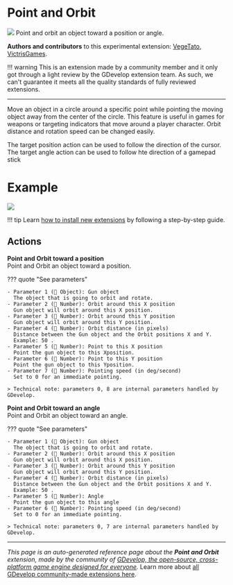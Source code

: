 # Point and Orbit

<img src="https://resources.gdevelop-app.com/assets/Icons/arrow-bottom-right-bold-outline.svg" class="extension-icon"></img>
Point and orbit an object toward a position or angle.

**Authors and contributors** to this experimental extension: [VegeTato](https://gd.games/VegeTato), [VictrisGames](https://gd.games/VictrisGames).

!!! warning
    This is an extension made by a community member and it only got through a
    light review by the GDevelop extension team. As such, we can't guarantee it
    meets all the quality standards of fully reviewed extensions.

---

Move an object in a circle around a specific point while pointing the moving object away from the center of the circle.
This feature is useful in games for weapons or targeting indicators that move around a player character.
Orbit distance and rotation speed can be changed easily.

The target position action can be used to follow the direction of the cursor.
The target angle action can be used to follow hte direction of a gamepad stick

# Example
![](https://i.imgur.com/N2KtaMT.png)

!!! tip
    Learn [how to install new extensions](/gdevelop5/extensions/search) by following a step-by-step guide.

## Actions

**Point and Orbit toward a position**  
Point and Orbit an object toward a position.

??? quote "See parameters"

    - Parameter 1 (👾 Object): Gun object
      The object that is going to orbit and rotate.
    - Parameter 2 (🔢 Number): Orbit around this X position
      Gun object will orbit around this X position.
    - Parameter 3 (🔢 Number): Orbit around this Y position
      Gun object will orbit around this Y position.
    - Parameter 4 (🔢 Number): Orbit distance (in pixels)
      Distance between the Gun object and the Orbit positions X and Y.  
      Example: 50 .
    - Parameter 5 (🔢 Number): Point to this X position
      Point the gun object to this Xposition.
    - Parameter 6 (🔢 Number): Point to this Y position
      Point the gun object to this Yposition.
    - Parameter 7 (🔢 Number): Pointing speed (in deg/second)
      Set to 0 for an immediate pointing.

    > Technical note: parameters 0, 8 are internal parameters handled by GDevelop.

**Point and Orbit toward an angle**  
Point and Orbit an object toward an angle.

??? quote "See parameters"

    - Parameter 1 (👾 Object): Gun object
      The object that is going to orbit and rotate.
    - Parameter 2 (🔢 Number): Orbit around this X position
      Gun object will orbit around this X position.
    - Parameter 3 (🔢 Number): Orbit around this Y position
      Gun object will orbit around this Y position.
    - Parameter 4 (🔢 Number): Orbit distance (in pixels)
      Distance between the Gun object and the Orbit positions X and Y.  
      Example: 50 .
    - Parameter 5 (🔢 Number): Angle
      Point the gun object to this angle
    - Parameter 6 (🔢 Number): Pointing speed (in deg/second)
      Set to 0 for an immediate pointing.

    > Technical note: parameters 0, 7 are internal parameters handled by GDevelop.




---

*This page is an auto-generated reference page about the **Point and Orbit** extension, made by the community of [GDevelop, the open-source, cross-platform game engine designed for everyone](https://gdevelop.io/).* Learn more about [all GDevelop community-made extensions here](/gdevelop5/extensions).